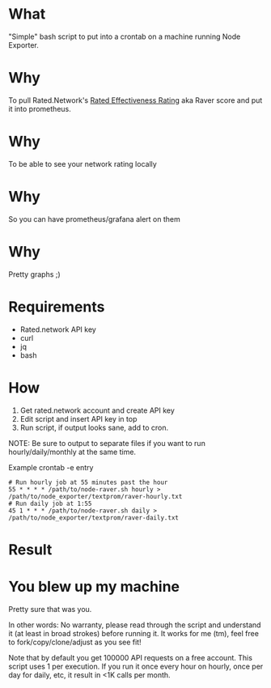# What

"Simple" bash script to put into a crontab on a machine running Node Exporter.

# Why

To pull Rated.Network's [Rated Effectiveness Rating](https://docs.rated.network/methodologies/ethereum/rated-effectiveness-rating) aka Raver score and put it into prometheus.

# Why

To be able to see your network rating locally

# Why

So you can have prometheus/grafana alert on them

# Why

Pretty graphs ;)

# Requirements

- Rated.network API key
- curl
- jq
- bash

# How

1. Get rated.network account and create API key
2. Edit script and insert API key in top
3. Run script, if output looks sane, add to cron.

NOTE: Be sure to output to separate files if you want to run hourly/daily/monthly at the same time.

Example crontab -e entry
```
# Run hourly job at 55 minutes past the hour
55 * * * * /path/to/node-raver.sh hourly > /path/to/node_exporter/textprom/raver-hourly.txt
# Run daily job at 1:55
45 1 * * * /path/to/node-raver.sh daily > /path/to/node_exporter/textprom/raver-daily.txt
```

# Result

# You blew up my machine

Pretty sure that was you.

In other words:
No warranty, please read through the script and understand it (at least in broad strokes) before running it.
It works for me (tm), feel free to fork/copy/clone/adjust as you see fit!

Note that by default you get 100000 API requests on a free account. This script uses 1 per execution.
If you run it once every hour on hourly, once per day for daily, etc, it result in <1K calls per month.
